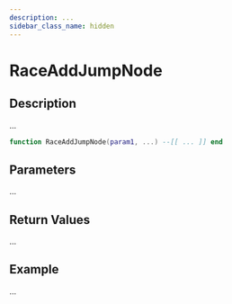 ```yaml
---
description: ...
sidebar_class_name: hidden
---
```


# RaceAddJumpNode

## Description

...

```lua
function RaceAddJumpNode(param1, ...) --[[ ... ]] end
```

## Parameters

...

## Return Values

...

## Example

...

